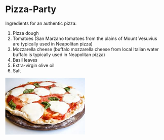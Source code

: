 # Pizza-Party

Ingredients for an authentic pizza:
1. Pizza dough
2. Tomatoes (San Marzano tomatoes from the plains of Mount Vesuvius are typically used in Neapolitan pizza)
3. Mozzarella cheese (buffalo mozzarella cheese from local Italian water buffalo is typically used in Neapolitan pizza)
4. Basil leaves
5. Extra-virgin olive oil
6. Salt
<img src="https://github.com/eswarpeddinti98/Pizza-Party/blob/main/Assets/pizza1.jpg" width=50% height=50%>
